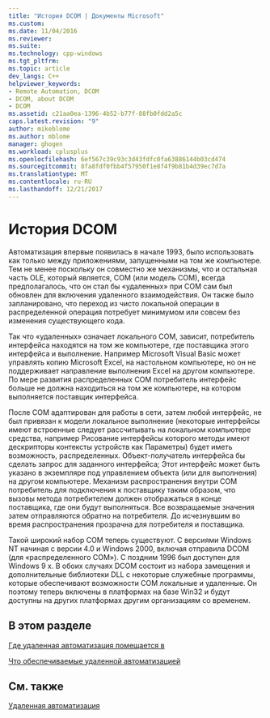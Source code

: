 ```yaml
---
title: "История DCOM | Документы Microsoft"
ms.custom: 
ms.date: 11/04/2016
ms.reviewer: 
ms.suite: 
ms.technology: cpp-windows
ms.tgt_pltfrm: 
ms.topic: article
dev_langs: C++
helpviewer_keywords:
- Remote Automation, DCOM
- DCOM, about DCOM
- DCOM
ms.assetid: c21aa0ea-1396-4b52-b77f-88fb0fdd2a5c
caps.latest.revision: "9"
author: mikeblome
ms.author: mblome
manager: ghogen
ms.workload: cplusplus
ms.openlocfilehash: 6ef567c39c93c3d43fdfc0fa63886144b03cd474
ms.sourcegitcommit: 8fa8fdf0fbb4f57950f1e8f4f9b81b4d39ec7d7a
ms.translationtype: MT
ms.contentlocale: ru-RU
ms.lasthandoff: 12/21/2017
---
```

# <a name="history-of-dcom"></a>История DCOM
Автоматизация впервые появилась в начале 1993, было использовать как только между приложениями, запущенными на том же компьютере. Тем не менее поскольку он совместно же механизмы, что и остальная часть OLE, который является, COM (или модель COM), всегда предполагалось, что он стал бы «удаленных» при COM сам был обновлен для включения удаленного взаимодействия. Он также было запланировано, что переход из чисто локальной операции в распределенной операция потребует минимумом или совсем без изменения существующего кода.  
  
 Так что «удаленных» означает локального COM, зависит, потребитель интерфейса находятся на том же компьютере, где поставщика этого интерфейса и выполнение. Например Microsoft Visual Basic может управлять копию Microsoft Excel, на настольном компьютере, но он не поддерживает направление выполнения Excel на другом компьютере. По мере развития распределенных COM потребитель интерфейс больше не должна находиться на том же компьютере, на котором выполняется поставщик интерфейса.  
  
 После COM адаптирован для работы в сети, затем любой интерфейс, не был привязан к модели локальное выполнение (некоторые интерфейсы имеют встроенные следует рассчитывать на локальном компьютере средства, например Рисование интерфейсы которого методы имеют дескрипторы контексты устройств как Параметры) будет иметь возможность, распределенных. Объект-получатель интерфейса бы сделать запрос для заданного интерфейса; Этот интерфейс может быть указано в экземпляре под управлением объекта (или для выполнения) на другом компьютере. Механизм распространения внутри COM потребитель для подключения к поставщику таким образом, что вызовы метода потребителем должен отображаться в конце поставщика, где они будут выполняться. Все возвращаемые значения затем отправляются обратно на потребителя. До исчезнувшим во время распространения прозрачна для потребителя и поставщика.  
  
 Такой широкий набор COM теперь существуют. С версиями Windows NT начиная с версии 4.0 и Windows 2000, включая отправила DCOM (для «распределенного COM»). С поздним 1996 был доступен для Windows 9 x. В обоих случаях DCOM состоит из набора замещения и дополнительные библиотеки DLL с некоторые служебные программы, которые обеспечивают возможности COM локальные и удаленные. Он поэтому теперь включены в платформах на базе Win32 и будут доступны на других платформах другим организациям со временем.  
  
## <a name="in-this-section"></a>В этом разделе  
 [Где удаленная автоматизация помещается в](where-does-remote-automation-fit-in-q.md)  
  
 [Что обеспечиваемые удаленной автоматизацией](what-does-remote-automation-provide-q.md)  
  
## <a name="see-also"></a>См. также  
 [Удаленная автоматизация](../mfc/remote-automation.md)
